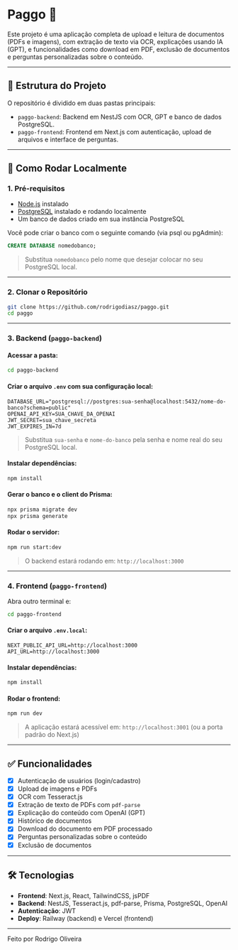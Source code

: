 # Paggo 🧾

Este projeto é uma aplicação completa de upload e leitura de documentos (PDFs e imagens), com extração de texto via OCR, explicações usando IA (GPT), e funcionalidades como download em PDF, exclusão de documentos e perguntas personalizadas sobre o conteúdo.

---

## 📁 Estrutura do Projeto

O repositório é dividido em duas pastas principais:

- `paggo-backend`: Backend em NestJS com OCR, GPT e banco de dados PostgreSQL.
- `paggo-frontend`: Frontend em Next.js com autenticação, upload de arquivos e interface de perguntas.

---

## 🚀 Como Rodar Localmente

### 1. Pré-requisitos

- [Node.js](https://nodejs.org/) instalado
- [PostgreSQL](https://www.postgresql.org/download/) instalado e rodando localmente
- Um banco de dados criado em sua instância PostgreSQL

Você pode criar o banco com o seguinte comando (via psql ou pgAdmin):

```sql
CREATE DATABASE nomedobanco;
```

> Substitua `nomedobanco` pelo nome que desejar colocar no seu PostgreSQL local.

---

### 2. Clonar o Repositório

```bash
git clone https://github.com/rodrigodiasz/paggo.git
cd paggo
```

---

### 3. Backend (`paggo-backend`)

#### Acessar a pasta:

```bash
cd paggo-backend
```

#### Criar o arquivo `.env` com sua configuração local:

```env
DATABASE_URL="postgresql://postgres:sua-senha@localhost:5432/nome-do-banco?schema=public"
OPENAI_API_KEY=SUA_CHAVE_DA_OPENAI
JWT_SECRET=sua_chave_secreta
JWT_EXPIRES_IN=7d
```

> Substitua `sua-senha` e `nome-do-banco` pela senha e nome real do seu PostgreSQL local.

#### Instalar dependências:

```bash
npm install
```

#### Gerar o banco e o client do Prisma:

```bash
npx prisma migrate dev
npx prisma generate
```

#### Rodar o servidor:

```bash
npm run start:dev
```

> O backend estará rodando em: `http://localhost:3000`

---

### 4. Frontend (`paggo-frontend`)

Abra outro terminal e:

```bash
cd paggo-frontend
```

#### Criar o arquivo `.env.local`:

```env
NEXT_PUBLIC_API_URL=http://localhost:3000
API_URL=http://localhost:3000
```

#### Instalar dependências:

```bash
npm install
```

#### Rodar o frontend:

```bash
npm run dev
```

> A aplicação estará acessível em: `http://localhost:3001` (ou a porta padrão do Next.js)

---

## ✅ Funcionalidades

- [x] Autenticação de usuários (login/cadastro)
- [x] Upload de imagens e PDFs
- [x] OCR com Tesseract.js
- [x] Extração de texto de PDFs com `pdf-parse`
- [x] Explicação do conteúdo com OpenAI (GPT)
- [x] Histórico de documentos
- [x] Download do documento em PDF processado
- [x] Perguntas personalizadas sobre o conteúdo
- [x] Exclusão de documentos

---

## 🛠️ Tecnologias

- **Frontend**: Next.js, React, TailwindCSS, jsPDF
- **Backend**: NestJS, Tesseract.js, pdf-parse, Prisma, PostgreSQL, OpenAI
- **Autenticação**: JWT
- **Deploy**: Railway (backend) e Vercel (frontend)

---

Feito por Rodrigo Oliveira

